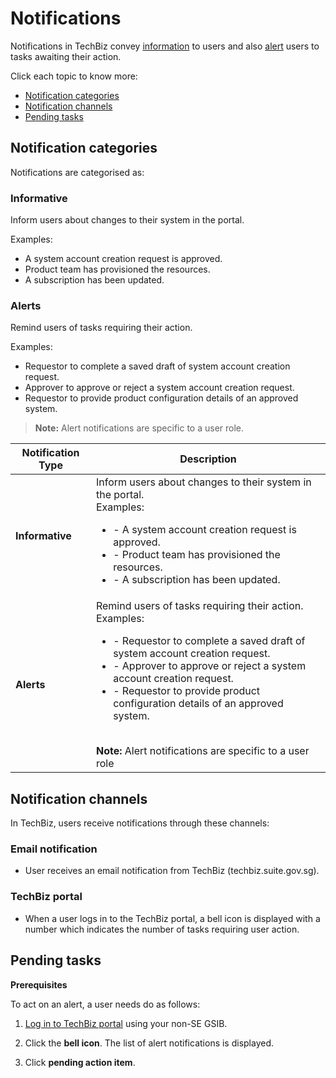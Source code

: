 # Notifications

Notifications in TechBiz convey [information](#informational) to users and also [alert](#alerts) users to tasks awaiting their action.

Click each topic to know more:

- [Notification categories](#notification-categories)
- [Notification channels](#notification-channels)
- [Pending tasks](#pending-tasks)

## Notification categories

Notifications are categorised as:

### Informative

Inform users about changes to their system in the portal.

Examples:

- A system account creation request is approved.
- Product team has provisioned the resources.
- A subscription has been updated.

### Alerts

Remind users of tasks requiring their action. 

Examples:

- Requestor to complete a saved draft of system account creation request.
- Approver to approve or reject a system account creation request.
- Requestor to provide product configuration details of an approved system.

>**Note:** Alert notifications are specific to a user role.

| Notification Type | Description|
|---|---|
|**Informative**|Inform users about changes to their system in the portal.<br />Examples:<ul><li>- A system account creation request is approved.</li><li>- Product team has provisioned the resources.</li><li>- A subscription has been updated.</li></ul>|
|**Alerts**|Remind users of tasks requiring their action. <br />Examples:<ul><li>- Requestor to complete a saved draft of system account creation request.</li><li>- Approver to approve or reject a system account creation request.</li><li>- Requestor to provide product configuration details of an approved system.</li></ul><br />**Note:** Alert notifications are specific to a user role|


## Notification channels

In TechBiz, users receive notifications through these channels:

### Email notification

  - User receives an email notification from TechBiz (techbiz.suite.gov.sg).

### TechBiz portal

  - When a user logs in to the TechBiz portal, a bell icon is displayed with a number which indicates the number of tasks requiring user action. 


## Pending tasks

**Prerequisites**


To act on an alert, a user needs do as follows:

1. [Log in to TechBiz portal](log-in-to-TechBiz-portal) using your non-SE GSIB.

2. Click the **bell icon**.
The list of alert notifications is displayed.

3. Click **pending action item**.



